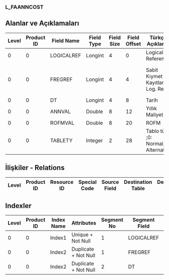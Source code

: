 ### L_FAANNCOST

## Alanlar ve Açıklamaları

**Level**|**Product ID**|**Field Name**|**Field Type**|**Field Size**|**Field Offset**|**Türkçe Açıklama**|**Expression**
-----|-----|-----|-----|-----|-----|-----|-----
0|0|LOGICALREF|Longint|4|0|Logical Reference|Logical Reference
0|0|FREGREF|Longint|4|4|Sabit Kıymet Kayıtları Log. Ref.|Fixed Asset Records Logical Reference
0|0|DT|Longint|4|8|Tarih|Date
0|0|ANNVAL|Double|8|12|Yıllık Maliyet|Annual Cost
0|0|ROFMVAL|Double|8|20|ROFM|ROFM
0|0|TABLETY|Integer|2|28|Tablo türü ;0: Normal;1: Alternatif|Table Type ;0: Normal;1: Alternative

## İlişkiler - Relations

**Level**|**Product ID**|**Resource ID**|**Special Code**|**Source Field**|**Destination Table**|**Destination Field**|**Relation Type**|**Extra Condition**
-----|-----|-----|-----|-----|-----|-----|-----|-----

## Indexler

**Level**|**Product ID**|**Index Name**|**Attributes**|**Segment No**|**Segment Field**|**Sense**
-----|-----|-----|-----|-----|-----|-----
0|0|Index1|Unique + Not Null|1|LOGICALREF|Ascending
0|0|Index2|Duplicate + Not Null|1|FREGREF|Ascending
0|0|Index2|Duplicate + Not Null|2|DT|Ascending
